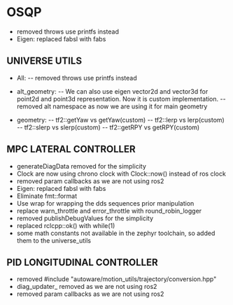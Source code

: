 # OSQP
- removed throws use printfs instead
- Eigen: replaced fabsl with fabs

## UNIVERSE UTILS
- All:
    -- removed throws use printfs instead

- alt_geometry:
    -- We can also use eigen vector2d and  vector3d for point2d and point3d representation.  Now it is custom implementation.
    -- removed alt namespace as now we are using it for main geometry
    
- geometry:
    -- tf2::getYaw vs getYaw(custom)
    -- tf2::lerp vs lerp(custom)
    -- tf2::slerp vs slerp(custom)
    -- tf2::getRPY vs getRPY(custom)

## MPC LATERAL CONTROLLER
- generateDiagData removed for the simplicity
- Clock are now using chrono clock with Clock::now() instead of ros clock
- removed param callbacks as we are not using ros2
- Eigen: replaced fabsl with fabs
- Eliminate fmt::format
- Use wrap for wrapping the dds sequences prior manipulation
- replace warn_throttle and error_throttle with round_robin_logger
- removed publishDebugValues for the simplicity
- replaced rclcpp::ok() with while(1)
- some math constants not available in the zephyr toolchain, so added them to the universe_utils

## PID LONGITUDINAL CONTROLLER
- removed #include "autoware/motion_utils/trajectory/conversion.hpp"
- diag_updater_ removed as we are not using ros2
- removed param callbacks as we are not using ros2

